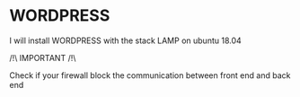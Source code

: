 # WORDPRESS
I will install WORDPRESS with the stack LAMP on ubuntu 18.04

/!\ IMPORTANT /!\

Check if your firewall block the communication between front end and back end



